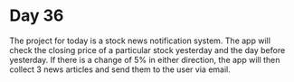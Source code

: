 # Day 36
The project for today is a stock news notification system. The app will check the closing price of a particular stock yesterday and the day before yesterday. If there is a change of 5% in either direction, the app will then collect 3 news articles and send them to the user via email.
